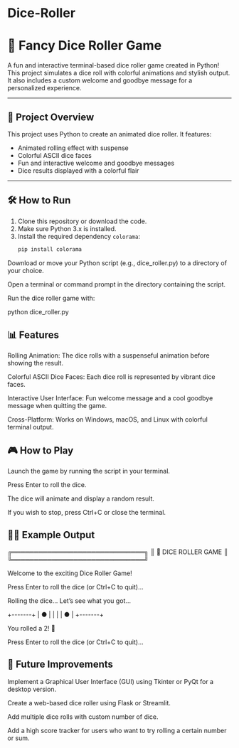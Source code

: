 # Dice-Roller

# 🎲 Fancy Dice Roller Game

A fun and interactive terminal-based dice roller game created in Python! This project simulates a dice roll with colorful animations and stylish output. It also includes a custom welcome and goodbye message for a personalized experience.

---

## 📌 Project Overview

This project uses Python to create an animated dice roller. It features:

- Animated rolling effect with suspense
- Colorful ASCII dice faces
- Fun and interactive welcome and goodbye messages
- Dice results displayed with a colorful flair

---

## 🛠 How to Run

1. Clone this repository or download the code.
2. Make sure Python 3.x is installed.
3. Install the required dependency `colorama`:
   ```bash
   pip install colorama
Download or move your Python script (e.g., dice_roller.py) to a directory of your choice.

Open a terminal or command prompt in the directory containing the script.

Run the dice roller game with:

python dice_roller.py
## 📊 Features
Rolling Animation: The dice rolls with a suspenseful animation before showing the result.

Colorful ASCII Dice Faces: Each dice roll is represented by vibrant dice faces.

Interactive User Interface: Fun welcome message and a cool goodbye message when quitting the game.

Cross-Platform: Works on Windows, macOS, and Linux with colorful terminal output.

## 🎮 How to Play
Launch the game by running the script in your terminal.

Press Enter to roll the dice.

The dice will animate and display a random result.

If you wish to stop, press Ctrl+C or close the terminal.

## 🧑‍💻 Example Output

╔══════════════════════════════╗
║      🎲 DICE ROLLER GAME     ║
╚══════════════════════════════╝

Welcome to the exciting Dice Roller Game!

Press Enter to roll the dice (or Ctrl+C to quit)...

Rolling the dice...
Let’s see what you got...

+-------+
| ●     |
|       |
|     ● |
+-------+

You rolled a 2! 🎉

Press Enter to roll the dice (or Ctrl+C to quit)...
## 🚀 Future Improvements
Implement a Graphical User Interface (GUI) using Tkinter or PyQt for a desktop version.

Create a web-based dice roller using Flask or Streamlit.

Add multiple dice rolls with custom number of dice.

Add a high score tracker for users who want to try rolling a certain number or sum.
